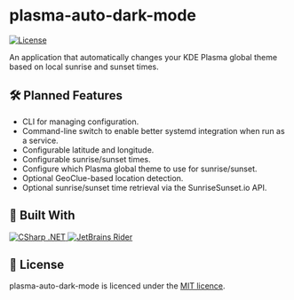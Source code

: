# plasma-auto-dark-mode

<p>
  <a href="https://github.com/TintedKiwi/plasma-auto-dark-mode/blob/main/LICENSE">
    <img alt="License" title="License" src="https://img.shields.io/github/license/TintedKiwi/plasma-auto-dark-mode?style=flat-square&label=License">
  </a>
</p>

An application that automatically changes your KDE Plasma global theme based on local sunrise and sunset times.

## 🛠️ Planned Features

* CLI for managing configuration.
* Command-line switch to enable better systemd integration when run as a service.
* Configurable latitude and longitude.
* Configurable sunrise/sunset times.
* Configure which Plasma global theme to use for sunrise/sunset.
* Optional GeoClue-based location detection.
* Optional sunrise/sunset time retrieval via the SunriseSunset.io API.

## 🧰 Built With

<p>
  <a href="[https://www.jetbrains.com/rider/](https://dotnet.microsoft.com/en-us/)">
    <img alt="CSharp .NET" title="CSharp .NET" src="https://img.shields.io/badge/C%23-.NET-%23512BD4?style=flat-square">
  </a>
  <a href="https://www.jetbrains.com/rider/">
    <img alt="JetBrains Rider" title="JetBrains Rider" src="https://img.shields.io/badge/JetBrains_Rider-%23000000?style=flat-square&logo=rider">
  </a>
</p>

## 📜 License

plasma-auto-dark-mode is licenced under the [MIT licence](https://github.com/TintedKiwi/plasma-auto-dark-mode/blob/main/LICENSE).
